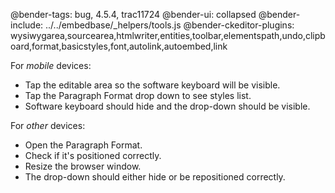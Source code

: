@bender-tags: bug, 4.5.4, trac11724
@bender-ui: collapsed
@bender-include: ../../embedbase/_helpers/tools.js
@bender-ckeditor-plugins:
wysiwygarea,sourcearea,htmlwriter,entities,toolbar,elementspath,undo,clipboard,format,basicstyles,font,autolink,autoembed,link

For *mobile* devices:

* Tap the editable area so the software keyboard will be visible.
* Tap the Paragraph Format drop down to see styles list.
* Software keyboard should hide and the drop-down should be visible.

For *other* devices:

* Open the Paragraph Format.
* Check if it's positioned correctly.
* Resize the browser window.
* The drop-down should either hide or be repositioned correctly.
